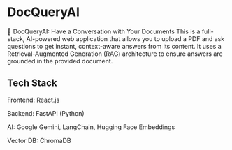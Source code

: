 # DocQueryAI
📄 DocQueryAI: Have a Conversation with Your Documents
This is a full-stack, AI-powered web application that allows you to upload a PDF and ask questions to get instant, context-aware answers from its content. It uses a Retrieval-Augmented Generation (RAG) architecture to ensure answers are grounded in the provided document.

## Tech Stack
Frontend: React.js

Backend: FastAPI (Python)

AI: Google Gemini, LangChain, Hugging Face Embeddings

Vector DB: ChromaDB